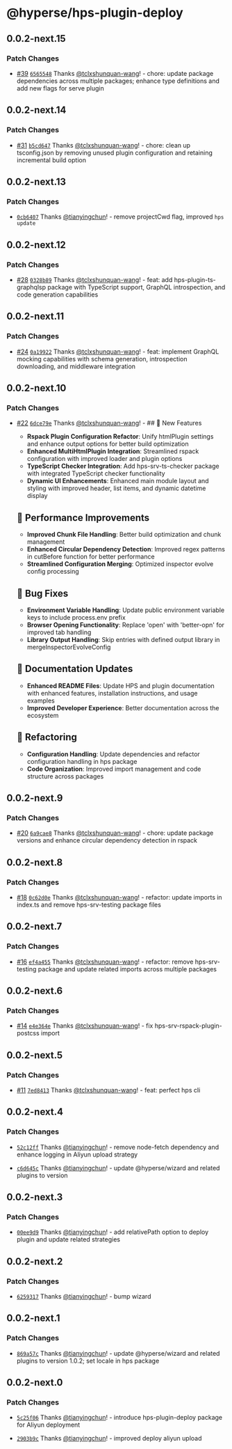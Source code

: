 # @hyperse/hps-plugin-deploy

## 0.0.2-next.15

### Patch Changes

- [#39](https://github.com/hyperse-io/hps/pull/39) [`6565548`](https://github.com/hyperse-io/hps/commit/6565548923570188524ae1edbf21dd1ff0d67142) Thanks [@tclxshunquan-wang](https://github.com/tclxshunquan-wang)! - chore: update package dependencies across multiple packages; enhance type definitions and add new flags for serve plugin

## 0.0.2-next.14

### Patch Changes

- [#31](https://github.com/hyperse-io/hps/pull/31) [`b5cd647`](https://github.com/hyperse-io/hps/commit/b5cd6471f97177edd47bbb9fcc525c69883b9b8d) Thanks [@tclxshunquan-wang](https://github.com/tclxshunquan-wang)! - chore: clean up tsconfig.json by removing unused plugin configuration and retaining incremental build option

## 0.0.2-next.13

### Patch Changes

- [`0cb6407`](https://github.com/hyperse-io/hps/commit/0cb640770d6627d73848844b7aa80617801698a3) Thanks [@tianyingchun](https://github.com/tianyingchun)! - remove projectCwd flag, improved `hps update`

## 0.0.2-next.12

### Patch Changes

- [#28](https://github.com/hyperse-io/hps/pull/28) [`0328b89`](https://github.com/hyperse-io/hps/commit/0328b899cb47aaf51908d7e4ceb83d660088c585) Thanks [@tclxshunquan-wang](https://github.com/tclxshunquan-wang)! - feat: add hps-plugin-ts-graphqlsp package with TypeScript support, GraphQL introspection, and code generation capabilities

## 0.0.2-next.11

### Patch Changes

- [#24](https://github.com/hyperse-io/hps/pull/24) [`0a19922`](https://github.com/hyperse-io/hps/commit/0a199222465e3cefc9fc9450e9117a234e7f8b24) Thanks [@tclxshunquan-wang](https://github.com/tclxshunquan-wang)! - feat: implement GraphQL mocking capabilities with schema generation, introspection downloading, and middleware integration

## 0.0.2-next.10

### Patch Changes

- [#22](https://github.com/hyperse-io/hps/pull/22) [`6dce79e`](https://github.com/hyperse-io/hps/commit/6dce79eff1d14913194ac39f13d3039559144f39) Thanks [@tclxshunquan-wang](https://github.com/tclxshunquan-wang)! - ## 🚀 New Features
  - **Rspack Plugin Configuration Refactor**: Unify htmlPlugin settings and enhance output options for better build optimization
  - **Enhanced MultiHtmlPlugin Integration**: Streamlined rspack configuration with improved loader and plugin options
  - **TypeScript Checker Integration**: Add hps-srv-ts-checker package with integrated TypeScript checker functionality
  - **Dynamic UI Enhancements**: Enhanced main module layout and styling with improved header, list items, and dynamic datetime display

  ## 🔧 Performance Improvements
  - **Improved Chunk File Handling**: Better build optimization and chunk management
  - **Enhanced Circular Dependency Detection**: Improved regex patterns in cutBefore function for better performance
  - **Streamlined Configuration Merging**: Optimized inspector evolve config processing

  ## 🐞 Bug Fixes
  - **Environment Variable Handling**: Update public environment variable keys to include process.env prefix
  - **Browser Opening Functionality**: Replace 'open' with 'better-opn' for improved tab handling
  - **Library Output Handling**: Skip entries with defined output library in mergeInspectorEvolveConfig

  ## 📖 Documentation Updates
  - **Enhanced README Files**: Update HPS and plugin documentation with enhanced features, installation instructions, and usage examples
  - **Improved Developer Experience**: Better documentation across the ecosystem

  ## 🔨 Refactoring
  - **Configuration Handling**: Update dependencies and refactor configuration handling in hps package
  - **Code Organization**: Improved import management and code structure across packages

## 0.0.2-next.9

### Patch Changes

- [#20](https://github.com/hyperse-io/hps/pull/20) [`6a9cae8`](https://github.com/hyperse-io/hps/commit/6a9cae817150b0d2f123da6dcf04f8b310935450) Thanks [@tclxshunquan-wang](https://github.com/tclxshunquan-wang)! - chore: update package versions and enhance circular dependency detection in rspack

## 0.0.2-next.8

### Patch Changes

- [#18](https://github.com/hyperse-io/hps/pull/18) [`0c62d0e`](https://github.com/hyperse-io/hps/commit/0c62d0ebe7bf8f860e9863556121a20c478788f7) Thanks [@tclxshunquan-wang](https://github.com/tclxshunquan-wang)! - refactor: update imports in index.ts and remove hps-srv-testing package files

## 0.0.2-next.7

### Patch Changes

- [#16](https://github.com/hyperse-io/hps/pull/16) [`ef4a455`](https://github.com/hyperse-io/hps/commit/ef4a455099c954727da0f6aebcc8e495ef41fc67) Thanks [@tclxshunquan-wang](https://github.com/tclxshunquan-wang)! - refactor: remove hps-srv-testing package and update related imports across multiple packages

## 0.0.2-next.6

### Patch Changes

- [#14](https://github.com/hyperse-io/hps/pull/14) [`e4e364e`](https://github.com/hyperse-io/hps/commit/e4e364e5b142da028a8cd81fee0bce019906017d) Thanks [@tclxshunquan-wang](https://github.com/tclxshunquan-wang)! - fix hps-srv-rspack-plugin-postcss import

## 0.0.2-next.5

### Patch Changes

- [#11](https://github.com/hyperse-io/hps/pull/11) [`7ed8413`](https://github.com/hyperse-io/hps/commit/7ed8413bdd1197749e34df32b72b4c242be00a40) Thanks [@tclxshunquan-wang](https://github.com/tclxshunquan-wang)! - feat: perfect hps cli

## 0.0.2-next.4

### Patch Changes

- [`52c12ff`](https://github.com/hyperse-io/hps/commit/52c12ff6e7529a06c16f4d9b1231f24fe7368570) Thanks [@tianyingchun](https://github.com/tianyingchun)! - remove node-fetch dependency and enhance logging in Aliyun upload strategy

- [`c6d645c`](https://github.com/hyperse-io/hps/commit/c6d645c2eb810204e0894b7954e56b7eb6b0ea79) Thanks [@tianyingchun](https://github.com/tianyingchun)! - update @hyperse/wizard and related plugins to version

## 0.0.2-next.3

### Patch Changes

- [`00ee9d9`](https://github.com/hyperse-io/hps/commit/00ee9d99c3354bb7b8bf6c87dc901bbdf07c7183) Thanks [@tianyingchun](https://github.com/tianyingchun)! - add relativePath option to deploy plugin and update related strategies

## 0.0.2-next.2

### Patch Changes

- [`6259317`](https://github.com/hyperse-io/hps/commit/6259317b8ce718d1d7a608a9bdaa7f105723d39e) Thanks [@tianyingchun](https://github.com/tianyingchun)! - bump wizard

## 0.0.2-next.1

### Patch Changes

- [`869a57c`](https://github.com/hyperse-io/hps/commit/869a57c65e81a7f21ab2996fadf168c606747957) Thanks [@tianyingchun](https://github.com/tianyingchun)! - update @hyperse/wizard and related plugins to version 1.0.2; set locale in hps package

## 0.0.2-next.0

### Patch Changes

- [`5c25f06`](https://github.com/hyperse-io/hps/commit/5c25f06066ccc9d7b07f1b6992d01a76ad27c820) Thanks [@tianyingchun](https://github.com/tianyingchun)! - introduce hps-plugin-deploy package for Aliyun deployment

- [`2903b9c`](https://github.com/hyperse-io/hps/commit/2903b9c4ed4d4efa889af250a9687e35fc4f0d6e) Thanks [@tianyingchun](https://github.com/tianyingchun)! - improved deploy aliyun upload

